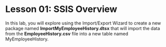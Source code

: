 #  Lesson 01: SSIS Overview

In this lab, you will explore using the Import/Export Wizard to create a new package named
 **ImportMyEmployeeHistory.dtsx** that will import the data from the **EmployeeHistory.csv** file into a new table named MyEmployeeHistory.